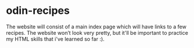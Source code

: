 # odin-recipes
The website will consist of a main index page which will have links to a few recipes. The website won’t look very pretty, but it'll be important to practice my HTML skills that i've learned so far :).